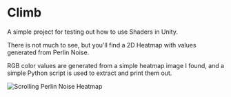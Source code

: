 # Climb

A simple project for testing out how to use Shaders in Unity.

There is not much to see, but you'll find a 2D Heatmap with values generated from Perlin Noise.

RGB color values are generated from a simple heatmap image I found, and a simple Python script is used to extract and print them out.

![Scrolling Perlin Noise Heatmap](./perlin_heatmap.gif)